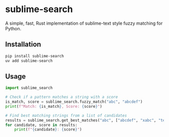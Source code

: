 # sublime-search

A simple, fast, Rust implementation of sublime-text style fuzzy matching for Python.

## Installation

```bash
pip install sublime-search
uv add sublime-search
```

## Usage

```python
import sublime_search

# Check if a pattern matches a string with a score
is_match, score = sublime_search.fuzzy_match("abc", "abcdef")
print(f"Match: {is_match}, Score: {score}")

# Find best matching strings from a list of candidates
results = sublime_search.get_best_matches("abc", ["abcdef", "xabc", "testing"])
for candidate, score in results:
    print(f"{candidate}: {score}")
```
